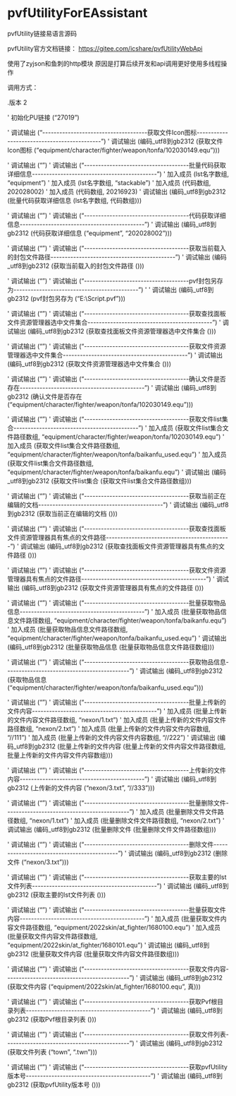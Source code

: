 # pvfUtilityForEAssistant
pvfUtility链接易语言源码

pvfUtility官方文档链接：
https://gitee.com/icshare/pvfUtilityWebApi

使用了zyjson和鱼刺的http模块
原因是打算后续开发和api调用更好使用多线程操作


调用方式：

.版本 2

' 初始化PU链接 (“27019”)

' 调试输出 (“-------------------------------------获取文件Icon图标--------------------------------------------”)
' 调试输出 (编码_utf8到gb2312 (获取文件Icon图标 (“equipment/character/fighter/weapon/tonfa/102030149.equ”)))

' 调试输出 (“”)
' 调试输出 (“-------------------------------------批量代码获取详细信息--------------------------------------------”)
' 加入成员 (lst名字数组, “equipment”)
' 加入成员 (lst名字数组, “stackable”)
' 加入成员 (代码数组, 202028002)
' 加入成员 (代码数组, 20216923)
' 调试输出 (编码_utf8到gb2312 (批量代码获取详细信息 (lst名字数组, 代码数组)))

' 调试输出 (“”)
' 调试输出 (“-------------------------------------代码获取详细信息--------------------------------------------”)
' 调试输出 (编码_utf8到gb2312 (代码获取详细信息 (“equipment”, “202028002”)))

' 调试输出 (“”)
' 调试输出 (“-------------------------------------获取当前载入的封包文件路径--------------------------------------------”)
' 调试输出 (编码_utf8到gb2312 (获取当前载入的封包文件路径 ()))

' 调试输出 (“”)
' 调试输出 (“-------------------------------------pvf封包另存为--------------------------------------------”)
' ' 调试输出 (编码_utf8到gb2312 (pvf封包另存为 (“E:\Script.pvf”)))

' 调试输出 (“”)
' 调试输出 (“-------------------------------------获取查找面板文件资源管理器选中文件集合--------------------------------------------”)
' 调试输出 (编码_utf8到gb2312 (获取查找面板文件资源管理器选中文件集合 ()))

' 调试输出 (“”)
' 调试输出 (“-------------------------------------获取文件资源管理器选中文件集合--------------------------------------------”)
' 调试输出 (编码_utf8到gb2312 (获取文件资源管理器选中文件集合 ()))

' 调试输出 (“”)
' 调试输出 (“-------------------------------------确认文件是否存在--------------------------------------------”)
' 调试输出 (编码_utf8到gb2312 (确认文件是否存在 (“equipment/character/fighter/weapon/tonfa/102030149.equ”)))

' 调试输出 (“”)
' 调试输出 (“-------------------------------------获取文件list集合--------------------------------------------”)
' 加入成员 (获取文件list集合文件路径数组, “equipment/character/fighter/weapon/tonfa/102030149.equ”)
' 加入成员 (获取文件list集合文件路径数组, “equipment/character/fighter/weapon/tonfa/baikanfu_used.equ”)
' 加入成员 (获取文件list集合文件路径数组, “equipment/character/fighter/weapon/tonfa/baikanfu.equ”)
' 调试输出 (编码_utf8到gb2312 (获取文件list集合 (获取文件list集合文件路径数组)))

' 调试输出 (“”)
' 调试输出 (“-------------------------------------获取当前正在编辑的文档--------------------------------------------”)
' 调试输出 (编码_utf8到gb2312 (获取当前正在编辑的文档 ()))

' 调试输出 (“”)
' 调试输出 (“-------------------------------------获取查找面板文件资源管理器具有焦点的文件路径--------------------------------------------”)
' 调试输出 (编码_utf8到gb2312 (获取查找面板文件资源管理器具有焦点的文件路径 ()))

' 调试输出 (“”)
' 调试输出 (“-------------------------------------获取文件资源管理器具有焦点的文件路径--------------------------------------------”)
' 调试输出 (编码_utf8到gb2312 (获取文件资源管理器具有焦点的文件路径 ()))

' 调试输出 (“”)
' 调试输出 (“-------------------------------------批量获取物品信息--------------------------------------------”)
' 加入成员 (批量获取物品信息文件路径数组, “equipment/character/fighter/weapon/tonfa/baikanfu.equ”)
' 加入成员 (批量获取物品信息文件路径数组, “equipment/character/fighter/weapon/tonfa/baikanfu_used.equ”)
' 调试输出 (编码_utf8到gb2312 (批量获取物品信息 (批量获取物品信息文件路径数组)))

' 调试输出 (“”)
' 调试输出 (“-------------------------------------获取物品信息--------------------------------------------”)
' 调试输出 (编码_utf8到gb2312 (获取物品信息 (“equipment/character/fighter/weapon/tonfa/baikanfu_used.equ”)))

' 调试输出 (“”)
' 调试输出 (“-------------------------------------批量上传新的文件内容--------------------------------------------”)
' 加入成员 (批量上传新的文件内容文件路径数组, “nexon/1.txt”)
' 加入成员 (批量上传新的文件内容文件路径数组, “nexon/2.txt”)
' 加入成员 (批量上传新的文件内容文件内容数组, “//111”)
' 加入成员 (批量上传新的文件内容文件内容数组, “//222”)
' 调试输出 (编码_utf8到gb2312 (批量上传新的文件内容 (批量上传新的文件内容文件路径数组, 批量上传新的文件内容文件内容数组)))

' 调试输出 (“”)
' 调试输出 (“-------------------------------------上传新的文件内容--------------------------------------------”)
' 调试输出 (编码_utf8到gb2312 (上传新的文件内容 (“nexon/3.txt”, “//333”)))

' 调试输出 (“”)
' 调试输出 (“-------------------------------------批量删除文件--------------------------------------------”)
' 加入成员 (批量删除文件文件路径数组, “nexon/1.txt”)
' 加入成员 (批量删除文件文件路径数组, “nexon/2.txt”)
' 调试输出 (编码_utf8到gb2312 (批量删除文件 (批量删除文件文件路径数组)))

' 调试输出 (“”)
' 调试输出 (“-------------------------------------删除文件--------------------------------------------”)
' 调试输出 (编码_utf8到gb2312 (删除文件 (“nexon/3.txt”)))

' 调试输出 (“”)
' 调试输出 (“-------------------------------------获取主要的lst文件列表--------------------------------------------”)
' 调试输出 (编码_utf8到gb2312 (获取主要的lst文件列表 ()))

' 调试输出 (“”)
' 调试输出 (“-------------------------------------批量获取文件内容--------------------------------------------”)
' 加入成员 (批量获取文件内容文件路径数组, “equipment/2022skin/at_fighter/1680100.equ”)
' 加入成员 (批量获取文件内容文件路径数组, “equipment/2022skin/at_fighter/1680101.equ”)
' 调试输出 (编码_utf8到gb2312 (批量获取文件内容 (批量获取文件内容文件路径数组)))

' 调试输出 (“”)
' 调试输出 (“-------------------------------------获取文件内容--------------------------------------------”)
' 调试输出 (编码_utf8到gb2312 (获取文件内容 (“equipment/2022skin/at_fighter/1680100.equ”, 真)))

' 调试输出 (“”)
' 调试输出 (“-------------------------------------获取Pvf根目录列表--------------------------------------------”)
' 调试输出 (编码_utf8到gb2312 (获取Pvf根目录列表 ()))

' 调试输出 (“”)
' 调试输出 (“-------------------------------------获取文件列表--------------------------------------------”)
' 调试输出 (编码_utf8到gb2312 (获取文件列表 (“town”, “.twn”)))

' 调试输出 (“”)
' 调试输出 (“-------------------------------------获取pvfUtility版本号--------------------------------------------”)
' 调试输出 (编码_utf8到gb2312 (获取pvfUtility版本号 ()))

